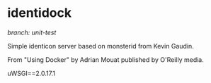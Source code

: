 identidock
==========
*branch: unit-test*

Simple identicon server based on monsterid from Kevin Gaudin.

From "Using Docker" by Adrian Mouat published by O'Reilly media.

uWSGI==2.0.17.1 
